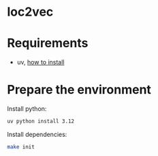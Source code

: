# loc2vec

# Requirements

- uv, [how to install](https://docs.astral.sh/uv/getting-started/installation/)

# Prepare the environment

Install python:

```bash
uv python install 3.12
```

Install dependencies:

```bash
make init
```
